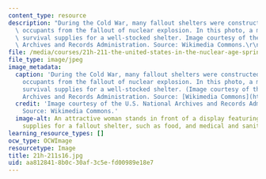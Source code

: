 ```yaml
---
content_type: resource
description: "During the Cold War, many fallout shelters were constructed to protect\
  \ occupants from the fallout of nuclear explosion. In this photo, a model displays\
  \ survival supplies for a well-stocked shelter. Image courtesy of the U.S. National\
  \ Archives and Records Administration. Source: Wikimedia Commons.\r\n"
file: /media/courses/21h-211-the-united-states-in-the-nuclear-age-spring-2016/aa8128418b0c30af3c5efd00989e18e7_21h-211s16.jpg
file_type: image/jpeg
image_metadata:
  caption: 'During the Cold War, many fallout shelters were constructed to protect
    occupants from the fallout of nuclear explosion. In this photo, a model displays
    survival supplies for a well-stocked shelter. (Image courtesy of the U.S. National
    Archives and Records Administration. Source: [Wikimedia Commons](https://commons.wikimedia.org/wiki/File:Photograph_of_Survival_Supplies_for_the_Well-Stocked_Fallout_Shelter_-_NARA_-_542103.tif).)'
  credit: 'Image courtesy of the U.S. National Archives and Records Administration.
    Source: Wikimedia Commons.'
  image-alt: An attractive woman stands in front of a display featuring individually-sized
    supplies for a fallout shelter, such as food, and medical and sanitation kits.
learning_resource_types: []
ocw_type: OCWImage
resourcetype: Image
title: 21h-211s16.jpg
uid: aa812841-8b0c-30af-3c5e-fd00989e18e7
---
```

